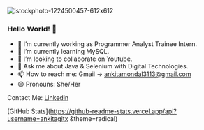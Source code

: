 ![istockphoto-1224500457-612x612](https://user-images.githubusercontent.com/106301839/170473158-096ca692-cf33-46a7-83a2-bb43d7f240b2.jpg)
### Hello World! 👋

- 🔭 I’m currently working as Programmer Analyst Trainee Intern.
- 🌱 I’m currently learning MySQL.
- 👯 I’m looking to collaborate on Youtube.
- 💬 Ask me about Java & Selenium with Digital Technologies.
- 📫 How to reach me: Gmail -> ankitamondal3113@gmail.com
- 😄 Pronouns: She/Her

Contact Me: [Linkedin](https://www.linkedin.com/in/ankita-mondal-54a809231)

[GitHub Stats](https://github-readme-stats.vercel.app/api?username=ankitagitx &theme=radical)



 
